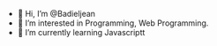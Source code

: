- 👋 Hi, I’m @Badieljean
- 👀 I’m interested in Programming, Web Programming.
- 🌱 I’m currently learning Javascriptt


<!---
Badieljean/Badieljean is a ✨ special ✨ repository because its `README.md` (this file) appears on your GitHub profile.
You can click the Preview link to take a look at your changes.
--->
